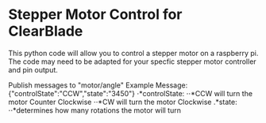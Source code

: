 # Stepper Motor Control for ClearBlade

This python code will allow you to control a stepper motor on a raspberry pi. The code may need to be adapted for your specfic stepper motor controller and pin output.

Publish messages to "motor/angle"
Example Message:
{"controlState":"CCW","state":"3450"}
⋅*controlState: 
⋅⋅*CCW will turn the motor Counter Clockwise
⋅⋅*CW will turn the motor Clockwise
.*state: 
⋅⋅*determines how many rotations the motor will turn